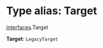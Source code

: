 # Type alias: Target

[interfaces](/en/auto-docs/fixed-layout-editor/modules/interfaces.md).Target

**Target**: `LegacyTarget`
